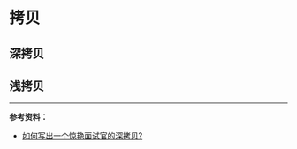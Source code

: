 # 拷贝

## 深拷贝

## 浅拷贝

---

**参考资料：**

- [如何写出一个惊艳面试官的深拷贝?](https://juejin.im/post/5d6aa4f96fb9a06b112ad5b1)

